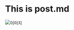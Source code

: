 # This is post.md

![이미지](https://cdn.pixabay.com/photo/2020/09/19/10/37/seascape-5584129_1280.jpg)
